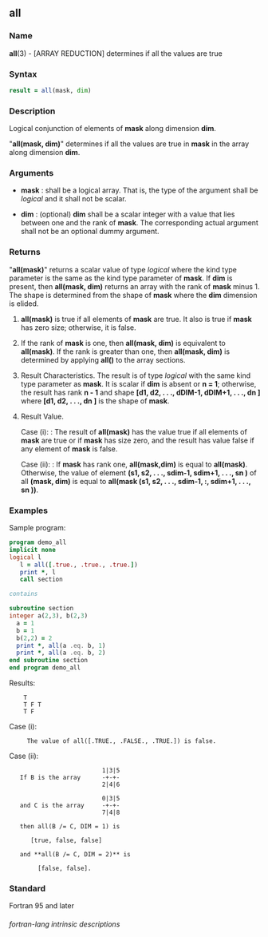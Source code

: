 ## all

### **Name**

**all**(3) - \[ARRAY REDUCTION\] determines if all the values are true

### **Syntax**

```fortran
result = all(mask, dim)
```

### **Description**

Logical conjunction of elements of **mask** along dimension **dim**.

"**all(mask, dim)**" determines if all the values are true in **mask**
in the array along dimension **dim**.

### **Arguments**

- **mask**
  : shall be a logical array. That is, the type of the argument shall be
  _logical_ and it shall not be scalar.

- **dim**
  : (optional) **dim** shall be a scalar integer with a value that lies
  between one and the rank of **mask**. The corresponding actual argument
  shall not be an optional dummy argument.

### **Returns**

"**all(mask)**" returns a scalar value of type _logical_ where the kind
type parameter is the same as the kind type parameter of **mask**. If
**dim** is present, then **all(mask, dim)** returns an array with the rank
of **mask** minus 1. The shape is determined from the shape of **mask**
where the **dim** dimension is elided.

1.  **all(mask)** is true if all elements of **mask** are true. It also is
    true if **mask** has zero size; otherwise, it is false.

2.  If the rank of **mask** is one, then **all(mask, dim)** is equivalent
    to **all(mask)**. If the rank is greater than one, then **all(mask,
    dim)** is determined by applying **all()** to the array sections.

3.  Result Characteristics. The result is of type _logical_ with the
    same kind type parameter as **mask**. It is scalar if **dim**
    is absent or **n = 1**; otherwise, the result has rank **n - 1**
    and shape **\[d1, d2, . . ., dDIM-1, dDIM+1, . . ., dn \]**
    where **\[d1, d2, . . ., dn \]** is the shape of **mask**.

4.  Result Value.

    Case (i):
    : The result of **all(mask)** has the value true if all
    elements of **mask** are true or if **mask** has
    size zero, and the result has value false if any element
    of **mask** is false.

    Case (ii):
    : If **mask** has rank one, **all(mask,dim)** is equal to
    **all(mask)**. Otherwise, the value of element **(s1, s2,
    . . ., sdim-1, sdim+1, . . ., sn )** of all **(mask,
    dim)** is equal to **all(mask (s1, s2, . . ., sdim-1,
    :, sdim+1, . . ., sn ))**.

### **Examples**

Sample program:

```fortran
program demo_all
implicit none
logical l
   l = all([.true., .true., .true.])
   print *, l
   call section

contains

subroutine section
integer a(2,3), b(2,3)
  a = 1
  b = 1
  b(2,2) = 2
  print *, all(a .eq. b, 1)
  print *, all(a .eq. b, 2)
end subroutine section
end program demo_all
```

Results:

```text
    T
    T F T
    T F
```

Case (i):

```text
     The value of all([.TRUE., .FALSE., .TRUE.]) is false.
```

Case (ii):

```text
                          1|3|5
   If B is the array      -+-+-
                          2|4|6

                          0|3|5
   and C is the array     -+-+-
                          7|4|8

   then all(B /= C, DIM = 1) is

      [true, false, false]

   and **all(B /= C, DIM = 2)** is

        [false, false].
```

### **Standard**

Fortran 95 and later

###### fortran-lang intrinsic descriptions
